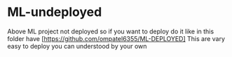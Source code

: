 # ML-undeployed

Above ML project not deployed so if you want to deploy do it like in this folder have [https://github.com/ompatel6355/ML-DEPLOYED]
This are vary easy to deploy you can understood by your own
